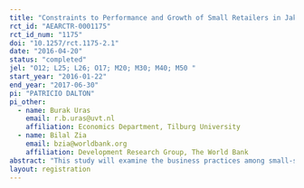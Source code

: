 ```yaml
---
title: "Constraints to Performance and Growth of Small Retailers in Jakarta"
rct_id: "AEARCTR-0001175"
rct_id_num: "1175"
doi: "10.1257/rct.1175-2.1"
date: "2016-04-20"
status: "completed"
jel: "O12; L25; L26; O17; M20; M30; M40; M50 "
start_year: "2016-01-22"
end_year: "2017-06-30"
pi: "PATRICIO DALTON"
pi_other:
  - name: Burak Uras
    email: r.b.uras@uvt.nl
    affiliation: Economics Department, Tilburg University
  - name: Bilal Zia
    email: bzia@worldbank.org
    affiliation: Development Research Group, The World Bank
abstract: "This study will examine the business practices among small-sized retail firms in urban Jakarta using a randomized controlled trial (RCT) methodology. The project will have three main goals. First, we will characterize the business practices used by the retailers, identifying those that are potentially conducive to productivity growth, higher sales and profits. Second, we will disseminate the top performance-enhancing business practices among the retailers and will track the adoption of such business practices by retailers. Third, we will study the causal effect of adopting the business practices on business performance and growth. In order to distinguish informational and behavioral constraints to adoption of the practices, we will vary the ways in which the information is conveyed and implemented. To that end, we will make use of different framings as well as business role-models in the implementation of the practices."
layout: registration
---
```


